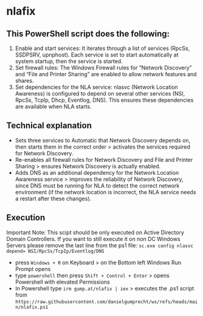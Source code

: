 # nlafix

## This PowerShell script does the following:

1.	Enable and start services: It iterates through a list of services (RpcSs, SSDPSRV, upnphost). Each service is set to start automatically at system startup, then the service is started.
2. Set firewall rules: The Windows Firewall rules for “Network Discovery” and “File and Printer Sharing” are enabled to allow network features and shares.
3.	Set dependencies for the NLA service: nlasvc (Network Location Awareness) is configured to depend on several other services (NSI, RpcSs, TcpIp, Dhcp, Eventlog, DNS). This ensures these dependencies are available when NLA starts.

## Technical explanation

- Sets three services to Automatic that Network Discovery depends on, then starts them in the correct order > activates the services required for Network Discovery.
- Re-enables all firewall rules for Network Discovery and File and Printer Sharing > ensures Network Discovery is actually enabled.
- Adds DNS as an additional dependency for the Network Location Awareness service > improves the reliability of Network Discovery, since DNS must be running for NLA to detect the correct network environment (if the network location is incorrect, the NLA service needs a restart after these changes).

## Execution

Important Note: This scipt should be only executed on Active Directory Domain Controllers. If you want to still execute it on non DC Windows Servers please remove the last line from the ps1 file: `sc.exe config nlasvc depend= NSI/RpcSs/TcpIp/Eventlog/DNS`

- press `Windows + R` on Keyboard > on the Bottom left Windows Run Prompt opens
- type `powershell` then press `Shift + Control + Enter` > opens Powershell with elevated Permissions
- In Powershell type `irm gump.at/nlafix | iex` > executes the .ps1 script from `https://raw.githubusercontent.com/danielgumprecht/ws/refs/heads/main/nlafix.ps1`